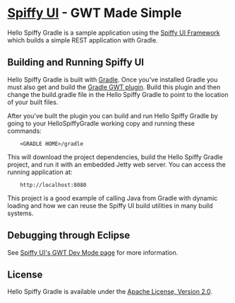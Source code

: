 [Spiffy UI](http://www.spiffyui.org) - GWT Made Simple
==================================================

Hello Spiffy Gradle is a sample application using the [Spiffy UI Framework](http://www.spiffyui.org) which builds a simple REST application with Gradle.


Building and Running Spiffy UI
--------------------------------------

Hello Spiffy Gradle is built with [Gradle](http://www.gradle.org/).  Once you've installed Gradle you must also get and build the [Gradle GWT plugin](https://github.com/markuskobler/gwt-gradle-plugin).  Build this plugin and then change the build.gradle file in the Hello Spiffy Gradle to point to the location of your built files.

After you've built the plugin you can build and run Hello Spiffy Gradle by going to your HelloSpiffyGradle working copy and running these commands:

        <GRADLE HOME>/gradle
        
This will download the project dependencies, build the Hello Spiffy Gradle project, and run it with an embedded Jetty web server.  You can access the running application at:

        http://localhost:8080

This project is a good example of calling Java from Gradle with dynamic loading and how we can reuse the Spiffy UI build utilities in many build systems.


Debugging through Eclipse
--------------------------------------

See [Spiffy UI's GWT Dev Mode page](http://www.spiffyui.org/#!hostedMode) for more information.


License
--------------------------------------

Hello Spiffy Gradle is available under the [Apache License, Version 2.0](http://www.apache.org/licenses/LICENSE-2.0.html).


